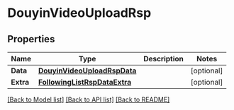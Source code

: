 # DouyinVideoUploadRsp

## Properties

Name | Type | Description | Notes
------------ | ------------- | ------------- | -------------
**Data** | [**DouyinVideoUploadRspData**](DouyinVideoUploadRsp_data.md) |  | [optional] 
**Extra** | [**FollowingListRspDataExtra**](FollowingListRsp_data_extra.md) |  | [optional] 

[[Back to Model list]](../README.md#documentation-for-models) [[Back to API list]](../README.md#documentation-for-api-endpoints) [[Back to README]](../README.md)


